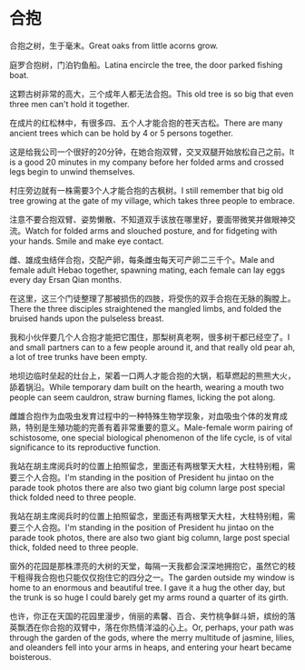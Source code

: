 # 合抱

<p><span class="chinese">合抱之树，生于毫末。</span><span class="english">Great oaks from little acorns grow.</span></p>

<p><span class="chinese">庭罗合抱树，门泊钓鱼船。</span><span class="english">Latina encircle the tree, the door parked fishing boat.</span></p>

<p><span class="chinese">这颗古树非常的高大，三个成年人都无法合抱。</span><span class="english">This old tree is so big that even three men can't hold it together.</span></p>

<p><span class="chinese">在成片的红松林中，有很多四、五个人才能合抱的苍天古松。</span><span class="english">There are many ancient trees which can be hold by 4 or 5 persons together.</span></p>

<p><span class="chinese">这是给我公司一个很好的20分钟，在她合抱双臂，交叉双腿开始放松自己之前。</span><span class="english">It is a good 20 minutes in my company before her folded arms and crossed legs begin to unwind themselves.</span></p>

<p><span class="chinese">村庄旁边就有一株需要3个人才能合抱的古枫树。</span><span class="english">I still remember that big old tree growing at the gate of my village, which takes three people to embrace.</span></p>

<p><span class="chinese">注意不要合抱双臂、姿势懒散、不知道双手该放在哪里好，要面带微笑并做眼神交流。</span><span class="english">Watch for folded arms and slouched posture, and for fidgeting with your hands. Smile and make eye contact.</span></p>

<p><span class="chinese">雌、雄成虫结伴合抱，交配产卵，每条雌虫每天可产卵二三千个。</span><span class="english">Male and female adult Hebao together, spawning mating, each female can lay eggs every day Ersan Qian months.</span></p>

<p><span class="chinese">在这里，这三个门徒整理了那被损伤的四肢，将受伤的双手合抱在无脉的胸膛上。</span><span class="english">There the three disciples straightened the mangled limbs, and folded the bruised hands upon the pulseless breast.</span></p>

<p><span class="chinese">我和小伙伴要几个人合抱才能把它围住，那梨树真老啊，很多树干都已经空了。</span><span class="english">I and small partners can to a few people around it, and that really old pear ah, a lot of tree trunks have been empty.</span></p>

<p><span class="chinese">地坝边临时垒起的灶台上，架着一口两人才能合抱的大锅，稻草燃起的熊熊大火，舔着锅沿。</span><span class="english">While temporary dam built on the hearth, wearing a mouth two people can seem cauldron, straw burning flames, licking the pot along.</span></p>

<p><span class="chinese">雌雄合抱作为血吸虫发育过程中的一种特殊生物学现象，对血吸虫个体的发育成熟，特别是生殖功能的完善有着非常重要的意义。</span><span class="english">Male-female worm pairing of schistosome, one special biological phenomenon of the life cycle, is of vital significance to its reproductive function.</span></p>

<p><span class="chinese">我站在胡主席阅兵时的位置上拍照留念，里面还有两根擎天大柱，大柱特别粗，需要三个人合抱。</span><span class="english">I'm standing in the position of President hu jintao on the parade took photos there are also two giant big column large post special thick folded need to three people.</span></p>

<p><span class="chinese">我站在胡主席阅兵时的位置上拍照留念，里面还有两根擎天大柱，大柱特别粗，需要三个人合抱。</span><span class="english">I'm standing in the position of President hu jintao on the parade took photos, there are also two giant big column, large post special thick, folded need to three people.</span></p>

<p><span class="chinese">窗外的花园是那株漂亮的大树的天堂，每隔一天我都会深深地拥抱它，虽然它的枝干粗得我合抱也只能仅仅抱住它的四分之一。</span><span class="english">The garden outside my window is home to an enormous and beautiful tree. I gave it a hug the other day, but the trunk is so huge I could barely get my arms round a quarter of its girth.</span></p>

<p><span class="chinese">也许，你正在天国的花园里漫步，俏丽的素馨、百合、夹竹桃争鲜斗妍，缤纷的落英飘洒在你合抱的双臂中，落在你热情洋溢的心上。</span><span class="english">Or, perhaps, your path was through the garden of the gods, where the merry multitude of jasmine, lilies, and oleanders fell into your arms in heaps, and entering your heart became boisterous.</span></p>

